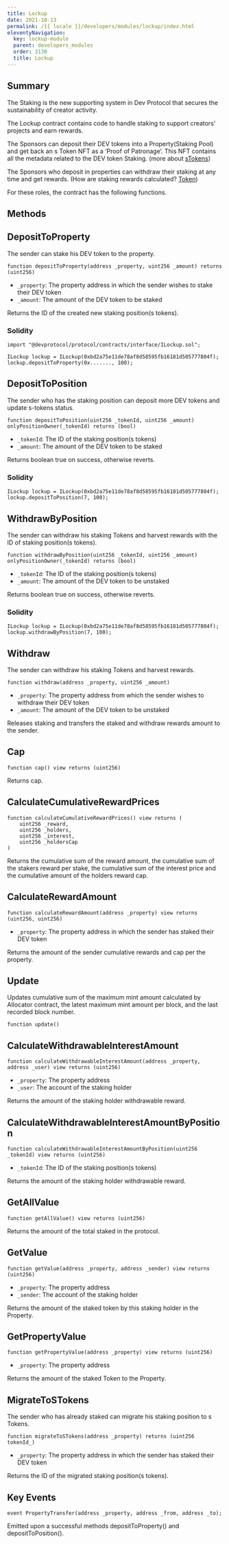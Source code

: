 ```yaml
---
title: Lockup
date: 2021-10-13
permalink: /{{ locale }}/developers/modules/lockup/index.html
eleventyNavigation:
  key: lockup-module
  parent: developers_modules
  order: 3130
  title: Lockup
---
```


## Summary

The Staking is the new supporting system in Dev Protocol that secures the sustainability of creator activity.

The Lockup contract contains code to handle staking to support creators' projects and earn rewards.

The Sponsors can deposit their DEV tokens into a Property(Staking Pool) and get back an s Token NFT as a ‘Proof of Patronage’. This NFT contains all the metadata related to the DEV token Staking. (more about [sTokens](https://medium.com/devprtcl/stokens-nfts-mirroring-dev-staking-b41f93d0f8a6))

The Sponsors who deposit in properties can withdraw their staking at any time and get rewards. (How are staking rewards calculated? [Token](/en/introduction/devtoken/))

For these roles, the contract has the following functions.

## Methods

## DepositToProperty

The sender can stake his DEV token to the property.

```solidity
function depositToProperty(address _property, uint256 _amount) returns (uint256)
```

- `_property`: The property address in which the sender wishes to stake their DEV token
- `_amount`: The amount of the DEV token to be staked

Returns the ID of the created new staking position(s tokens).

### Solidity

```solidity
import "@devprotocol/protocol/contracts/interface/ILockup.sol";

ILockup lockup = ILockup(0xbd2a75e11de78af8d58595fb16181d505777804f);
lockup.depositToProperty(0x......., 100);
```

## DepositToPosition

The sender who has the staking position can deposit more DEV tokens and update s-tokens status.

```solidity
function depositToPosition(uint256 _tokenId, uint256 _amount) onlyPositionOwner(_tokenId) returns (bool)
```

- `_tokenId`: The ID of the staking position(s tokens)
- `_amount`: The amount of the DEV token to be staked

Returns boolean true on success, otherwise reverts.

### Solidity

```solidity
ILockup lockup = ILockup(0xbd2a75e11de78af8d58595fb16181d505777804f);
lockup.depositToPosition(7, 100);
```

## WithdrawByPosition

The sender can withdraw his staking Tokens and harvest rewards with the ID of staking position(s tokens).

```solidity
function withdrawByPosition(uint256 _tokenId, uint256 _amount) onlyPositionOwner(_tokenId) returns (bool)
```

- `_tokenId`: The ID of the staking position(s tokens)
- `_amount`: The amount of the DEV token to be unstaked

Returns boolean true on success, otherwise reverts.

### Solidity

```solidity
ILockup lockup = ILockup(0xbd2a75e11de78af8d58595fb16181d505777804f);
lockup.withdrawByPosition(7, 100);
```

## Withdraw

The sender can withdraw his staking Tokens and harvest rewards.

```solidity
function withdraw(address _property, uint256 _amount)
```

- `_property`: The property address from which the sender wishes to withdraw their DEV token
- `_amount`: The amount of the DEV token to be unstaked

Releases staking and transfers the staked and withdraw rewards amount to the sender.

## Cap

```solidity
function cap() view returns (uint256)
```

Returns cap.

## CalculateCumulativeRewardPrices

```solidity
function calculateCumulativeRewardPrices() view returns (
    uint256 _reward,
    uint256 _holders,
    uint256 _interest,
    uint256 _holdersCap
)
```

Returns the cumulative sum of the reward amount, the cumulative sum of the stakers reward per stake, the cumulative sum of the interest price and the cumulative amount of the holders reward cap.

## CalculateRewardAmount

```solidity
function calculateRewardAmount(address _property) view returns (uint256, uint256)
```

- `_property`: The property address in which the sender has staked their DEV token

Returns the amount of the sender cumulative rewards and cap per the property.

## Update

Updates cumulative sum of the maximum mint amount calculated by Allocator contract, the latest maximum mint amount per block, and the last recorded block number.

```solidity
function update()
```

## CalculateWithdrawableInterestAmount

```solidity
function calculateWithdrawableInterestAmount(address _property, address _user) view returns (uint256)
```

- `_property`: The property address
- `_user`: The account of the staking holder

Returns the amount of the staking holder withdrawable reward.

## CalculateWithdrawableInterestAmountByPosition

```solidity
function calculateWithdrawableInterestAmountByPosition(uint256 _tokenId) view returns (uint256)
```

- `_tokenId`: The ID of the staking position(s tokens)

Returns the amount of the staking holder withdrawable reward.

## GetAllValue

```solidity
function getAllValue() view returns (uint256)
```

Returns the amount of the total staked in the protocol.

## GetValue

```solidity
function getValue(address _property, address _sender) view returns (uint256)
```

- `_property`: The property address
- `_sender`: The account of the staking holder

Returns the amount of the staked token by this staking holder in the Property.

## GetPropertyValue

```solidity
function getPropertyValue(address _property) view returns (uint256)
```

- `_property`: The property address

Returns the amount of the staked Token to the Property.

## MigrateToSTokens

The sender who has already staked can migrate his staking position to s Tokens.

```solidity
function migrateToSTokens(address _property) returns (uint256 tokenId_)
```

- `_property`: The property address in which the sender has staked their DEV token

Returns the ID of the migrated staking position(s tokens).

## Key Events

```solidity
event PropertyTransfer(address _property, address _from, address _to);
```

Emitted upon a successful methods depositToProperty() and depositToPosition().
